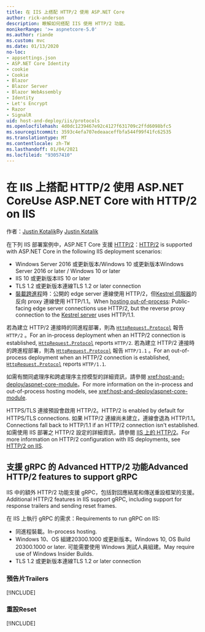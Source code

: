 ```yaml
---
title: 在 IIS 上搭配 HTTP/2 使用 ASP.NET Core
author: rick-anderson
description: 瞭解如何搭配 IIS 使用 HTTP/2 功能。
monikerRange: '>= aspnetcore-5.0'
ms.author: riande
ms.custom: mvc
ms.date: 01/13/2020
no-loc:
- appsettings.json
- ASP.NET Core Identity
- cookie
- Cookie
- Blazor
- Blazor Server
- Blazor WebAssembly
- Identity
- Let's Encrypt
- Razor
- SignalR
uid: host-and-deploy/iis/protocols
ms.openlocfilehash: 4d0dc1239467e92c4127f631709c2ffd6098bfc5
ms.sourcegitcommit: 3593c4efa707edeaaceffbfa544f99f41fc62535
ms.translationtype: MT
ms.contentlocale: zh-TW
ms.lasthandoff: 01/04/2021
ms.locfileid: "93057410"
---
```

# <a name="use-aspnet-core-with-http2-on-iis"></a><span data-ttu-id="fb71d-103">在 IIS 上搭配 HTTP/2 使用 ASP.NET Core</span><span class="sxs-lookup"><span data-stu-id="fb71d-103">Use ASP.NET Core with HTTP/2 on IIS</span></span>

<span data-ttu-id="fb71d-104">作者：[Justin Kotalik](https://github.com/jkotalik)</span><span class="sxs-lookup"><span data-stu-id="fb71d-104">By [Justin Kotalik](https://github.com/jkotalik)</span></span>

<span data-ttu-id="fb71d-105">在下列 IIS 部署案例中，ASP.NET Core 支援 [HTTP/2](https://httpwg.org/specs/rfc7540.html)：</span><span class="sxs-lookup"><span data-stu-id="fb71d-105">[HTTP/2](https://httpwg.org/specs/rfc7540.html) is supported with ASP.NET Core in the following IIS deployment scenarios:</span></span>

* <span data-ttu-id="fb71d-106">Windows Server 2016 或更新版本/Windows 10 或更新版本</span><span class="sxs-lookup"><span data-stu-id="fb71d-106">Windows Server 2016 or later / Windows 10 or later</span></span>
* <span data-ttu-id="fb71d-107">IIS 10 或更新版本</span><span class="sxs-lookup"><span data-stu-id="fb71d-107">IIS 10 or later</span></span>
* <span data-ttu-id="fb71d-108">TLS 1.2 或更新版本連線</span><span class="sxs-lookup"><span data-stu-id="fb71d-108">TLS 1.2 or later connection</span></span>
* <span data-ttu-id="fb71d-109">[裝載跨進程](xref:host-and-deploy/iis/index#out-of-process-hosting-model)時：公開的 edge server 連線使用 HTTP/2，但[Kestrel 伺服器](xref:fundamentals/servers/kestrel)的反向 proxy 連線使用 HTTP/1.1。</span><span class="sxs-lookup"><span data-stu-id="fb71d-109">When [hosting out-of-process](xref:host-and-deploy/iis/index#out-of-process-hosting-model): Public-facing edge server connections use HTTP/2, but the reverse proxy connection to the [Kestrel server](xref:fundamentals/servers/kestrel) uses HTTP/1.1.</span></span>

<span data-ttu-id="fb71d-110">若為建立 HTTP/2 連接時的同進程部署，則為 [`HttpRequest.Protocol`](xref:Microsoft.AspNetCore.Http.HttpRequest.Protocol*) 報告 `HTTP/2` 。</span><span class="sxs-lookup"><span data-stu-id="fb71d-110">For an in-process deployment when an HTTP/2 connection is established, [`HttpRequest.Protocol`](xref:Microsoft.AspNetCore.Http.HttpRequest.Protocol*) reports `HTTP/2`.</span></span> <span data-ttu-id="fb71d-111">若為建立 HTTP/2 連接時的跨進程部署，則為 [`HttpRequest.Protocol`](xref:Microsoft.AspNetCore.Http.HttpRequest.Protocol*) 報告 `HTTP/1.1` 。</span><span class="sxs-lookup"><span data-stu-id="fb71d-111">For an out-of-process deployment when an HTTP/2 connection is established, [`HttpRequest.Protocol`](xref:Microsoft.AspNetCore.Http.HttpRequest.Protocol*) reports `HTTP/1.1`.</span></span>

<span data-ttu-id="fb71d-112">如需有關同處理序和跨處理序主控模型的詳細資訊，請參閱 <xref:host-and-deploy/aspnet-core-module>。</span><span class="sxs-lookup"><span data-stu-id="fb71d-112">For more information on the in-process and out-of-process hosting models, see <xref:host-and-deploy/aspnet-core-module>.</span></span>

<span data-ttu-id="fb71d-113">HTTPS/TLS 連接預設會啟用 HTTP/2。</span><span class="sxs-lookup"><span data-stu-id="fb71d-113">HTTP/2 is enabled by default for HTTPS/TLS connections.</span></span> <span data-ttu-id="fb71d-114">如果 HTTP/2 連線尚未建立，連線會退為 HTTP/1.1。</span><span class="sxs-lookup"><span data-stu-id="fb71d-114">Connections fall back to HTTP/1.1 if an HTTP/2 connection isn't established.</span></span> <span data-ttu-id="fb71d-115">如需使用 IIS 部署之 HTTP/2 設定的詳細資訊，請參閱 [IIS 上的 HTTP/2](/iis/get-started/whats-new-in-iis-10/http2-on-iis)。</span><span class="sxs-lookup"><span data-stu-id="fb71d-115">For more information on HTTP/2 configuration with IIS deployments, see [HTTP/2 on IIS](/iis/get-started/whats-new-in-iis-10/http2-on-iis).</span></span>

## <a name="advanced-http2-features-to-support-grpc"></a><span data-ttu-id="fb71d-116">支援 gRPC 的 Advanced HTTP/2 功能</span><span class="sxs-lookup"><span data-stu-id="fb71d-116">Advanced HTTP/2 features to support gRPC</span></span>

<span data-ttu-id="fb71d-117">IIS 中的額外 HTTP/2 功能支援 gRPC，包括對回應結尾和傳送重設框架的支援。</span><span class="sxs-lookup"><span data-stu-id="fb71d-117">Additional HTTP/2 features in IIS support gRPC, including support for response trailers and sending reset frames.</span></span>

<span data-ttu-id="fb71d-118">在 IIS 上執行 gRPC 的需求：</span><span class="sxs-lookup"><span data-stu-id="fb71d-118">Requirements to run gRPC on IIS:</span></span>

* <span data-ttu-id="fb71d-119">同進程裝載。</span><span class="sxs-lookup"><span data-stu-id="fb71d-119">In-process hosting.</span></span>
* <span data-ttu-id="fb71d-120">Windows 10、OS 組建20300.1000 或更新版本。</span><span class="sxs-lookup"><span data-stu-id="fb71d-120">Windows 10, OS Build 20300.1000 or later.</span></span> <span data-ttu-id="fb71d-121">可能需要使用 Windows 測試人員組建。</span><span class="sxs-lookup"><span data-stu-id="fb71d-121">May require use of Windows Insider Builds.</span></span>
* <span data-ttu-id="fb71d-122">TLS 1.2 或更新版本連線</span><span class="sxs-lookup"><span data-stu-id="fb71d-122">TLS 1.2 or later connection</span></span>

### <a name="trailers"></a><span data-ttu-id="fb71d-123">預告片</span><span class="sxs-lookup"><span data-stu-id="fb71d-123">Trailers</span></span>

[!INCLUDE[](~/includes/trailers.md)]

### <a name="reset"></a><span data-ttu-id="fb71d-124">重設</span><span class="sxs-lookup"><span data-stu-id="fb71d-124">Reset</span></span>

[!INCLUDE[](~/includes/reset.md)]
